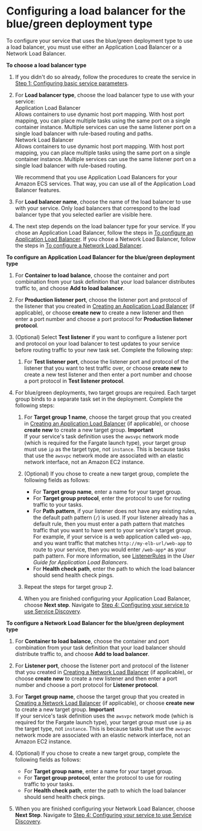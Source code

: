 # Configuring a load balancer for the blue/green deployment type<a name="service-create-loadbalancer-bluegreen"></a>

To configure your service that uses the blue/green deployment type to use a load balancer, you must use either an Application Load Balancer or a Network Load Balancer\.

**To choose a load balancer type**

1. If you didn't do so already, follow the procedures to create the service in [Step 1: Configuring basic service parameters](basic-service-params.md)\.

1. For **Load balancer type**, choose the load balancer type to use with your service:  
Application Load Balancer  
Allows containers to use dynamic host port mapping\. With host port mapping, you can place multiple tasks using the same port on a single container instance\. Multiple services can use the same listener port on a single load balancer with rule\-based routing and paths\.  
Network Load Balancer  
Allows containers to use dynamic host port mapping\. With host port mapping, you can place multiple tasks using the same port on a single container instance\. Multiple services can use the same listener port on a single load balancer with rule\-based routing\.

   We recommend that you use Application Load Balancers for your Amazon ECS services\. That way, you can use all of the Application Load Balancer features\. 

1. For **Load balancer name**, choose the name of the load balancer to use with your service\. Only load balancers that correspond to the load balancer type that you selected earlier are visible here\.

1. The next step depends on the load balancer type for your service\. If you chose an Application Load Balancer, follow the steps in [To configure an Application Load Balancer](service-create-loadbalancer-rolling.md#create-service-configure-alb)\. If you chose a Network Load Balancer, follow the steps in [To configure a Network Load Balancer](service-create-loadbalancer-rolling.md#create-service-configure-nlb)\.<a name="create-service-configure-alb-bluegreen"></a>

**To configure an Application Load Balancer for the blue/green deployment type**

1. For **Container to load balance**, choose the container and port combination from your task definition that your load balancer distributes traffic to, and choose **Add to load balancer**\.

1. For **Production listener port**, choose the listener port and protocol of the listener that you created in [Creating an Application Load Balancer](create-application-load-balancer.md) \(if applicable\), or choose **create new** to create a new listener and then enter a port number and choose a port protocol for **Production listener protocol**\.

1. \(Optional\) Select **Test listener** if you want to configure a listener port and protocol on your load balancer to test updates to your service before routing traffic to your new task set\. Complete the following step:

   1. For **Test listener port**, choose the listener port and protocol of the listener that you want to test traffic over, or choose **create new** to create a new test listener and then enter a port number and choose a port protocol in **Test listener protocol**\.

1. For blue/green deployments, two target groups are required\. Each target group binds to a separate task set in the deployment\. Complete the following steps:

   1. For **Target group 1 name**, choose the target group that you created in [Creating an Application Load Balancer](create-application-load-balancer.md) \(if applicable\), or choose **create new** to create a new target group\.
**Important**  
If your service's task definition uses the `awsvpc` network mode \(which is required for the Fargate launch type\), your target group must use `ip` as the target type, not `instance`\. This is because tasks that use the `awsvpc` network mode are associated with an elastic network interface, not an Amazon EC2 instance\.

   1. \(Optional\) If you chose to create a new target group, complete the following fields as follows:
      + For **Target group name**, enter a name for your target group\.
      + For **Target group protocol**, enter the protocol to use for routing traffic to your tasks\.
      + For **Path pattern**, if your listener does not have any existing rules, the default path pattern \(`/`\) is used\. If your listener already has a default rule, then you must enter a path pattern that matches traffic that you want to have sent to your service's target group\. For example, if your service is a web application called `web-app`, and you want traffic that matches `http://my-elb-url/web-app` to route to your service, then you would enter `/web-app*` as your path pattern\. For more information, see [ListenerRules](https://docs.aws.amazon.com/elasticloadbalancing/latest/application/load-balancer-listeners.html#listener-rules) in the *User Guide for Application Load Balancers*\.
      + For **Health check path**, enter the path to which the load balancer should send health check pings\.

   1. Repeat the steps for target group 2\.

   1. When you are finished configuring your Application Load Balancer, choose **Next step**\. Navigate to [Step 4: Configuring your service to use Service Discovery](service-configure-servicediscovery.md)\.<a name="create-service-configure-nlb-bluegreen"></a>

**To configure a Network Load Balancer for the blue/green deployment type**

1. For **Container to load balance**, choose the container and port combination from your task definition that your load balancer should distribute traffic to, and choose **Add to load balancer**\.

1. For **Listener port**, choose the listener port and protocol of the listener that you created in [Creating a Network Load Balancer](create-network-load-balancer.md) \(if applicable\), or choose **create new** to create a new listener and then enter a port number and choose a port protocol for **Listener protocol**\.

1. For **Target group name**, choose the target group that you created in [Creating a Network Load Balancer](create-network-load-balancer.md) \(if applicable\), or choose **create new** to create a new target group\.
**Important**  
If your service's task definition uses the `awsvpc` network mode \(which is required for the Fargate launch type\), your target group must use `ip` as the target type, not `instance`\. This is because tasks that use the `awsvpc` network mode are associated with an elastic network interface, not an Amazon EC2 instance\.

1. \(Optional\) If you chose to create a new target group, complete the following fields as follows:
   + For **Target group name**, enter a name for your target group\.
   + For **Target group protocol**, enter the protocol to use for routing traffic to your tasks\.
   + For **Health check path**, enter the path to which the load balancer should send health check pings\.

1. When you are finished configuring your Network Load Balancer, choose **Next Step**\. Navigate to [Step 4: Configuring your service to use Service Discovery](service-configure-servicediscovery.md)\.